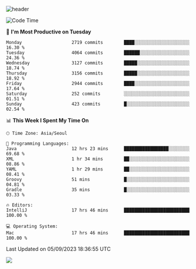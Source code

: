 ![header](https://capsule-render.vercel.app/api?type=Egg&color=timeAuto&height=300&section=header&text=PoPo&fontSize=90&animation=fadeIn)

  <!--START_SECTION:waka-->
![Code Time](http://img.shields.io/badge/Code%20Time-1%2C155%20hrs%2013%20mins-blue)

📅 **I'm Most Productive on Tuesday** 

```text
Monday                   2719 commits        ████░░░░░░░░░░░░░░░░░░░░░   16.30 % 
Tuesday                  4064 commits        ██████░░░░░░░░░░░░░░░░░░░   24.36 % 
Wednesday                3127 commits        █████░░░░░░░░░░░░░░░░░░░░   18.74 % 
Thursday                 3156 commits        █████░░░░░░░░░░░░░░░░░░░░   18.92 % 
Friday                   2944 commits        ████░░░░░░░░░░░░░░░░░░░░░   17.64 % 
Saturday                 252 commits         ░░░░░░░░░░░░░░░░░░░░░░░░░   01.51 % 
Sunday                   423 commits         █░░░░░░░░░░░░░░░░░░░░░░░░   02.54 % 
```


📊 **This Week I Spent My Time On** 

```text
🕑︎ Time Zone: Asia/Seoul

💬 Programming Languages: 
Java                     12 hrs 23 mins      █████████████████░░░░░░░░   69.68 % 
XML                      1 hr 34 mins        ██░░░░░░░░░░░░░░░░░░░░░░░   08.86 % 
YAML                     1 hr 29 mins        ██░░░░░░░░░░░░░░░░░░░░░░░   08.41 % 
Groovy                   51 mins             █░░░░░░░░░░░░░░░░░░░░░░░░   04.81 % 
Gradle                   35 mins             █░░░░░░░░░░░░░░░░░░░░░░░░   03.33 % 

🔥 Editors: 
IntelliJ                 17 hrs 46 mins      █████████████████████████   100.00 % 

💻 Operating System: 
Mac                      17 hrs 46 mins      █████████████████████████   100.00 % 
```


 Last Updated on 05/09/2023 18:36:55 UTC
<!--END_SECTION:waka-->



<img src="https://capsule-render.vercel.app/api?type=Egg&color=timeAuto&height=300&section=footer&text=PoPo&fontSize=90&animation=fadeIn&reversal=true" />
